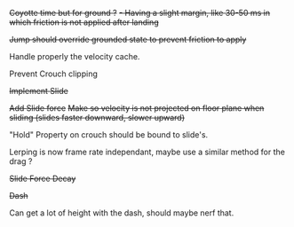 ~~Coyotte time but for ground ?~~
    ~~- Having a slight margin, like 30-50 ms in which friction is not applied after landing~~

~~Jump should override grounded state to prevent friction to apply~~

Handle properly the velocity cache.

Prevent Crouch clipping

~~Implement Slide~~

~~Add Slide force~~
~~Make so velocity is not projected on floor plane when sliding (slides faster downward, slower upward)~~

"Hold" Property on crouch should be bound to slide's.

Lerping is now frame rate independant, maybe use a similar method for the drag ?

~~Slide Force Decay~~

~~Dash~~

Can get a lot of height with the dash, should maybe nerf that.

